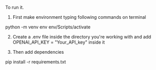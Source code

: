 To run it.
1. First make environment typing following commands on terminal

python -m venv env
env/Scripts/activate

2. Create a .env file inside the directory you're working with and add OPENAI_API_KEY = "Your_API_key" inside it

3. Then add dependencies

pip install -r requirements.txt